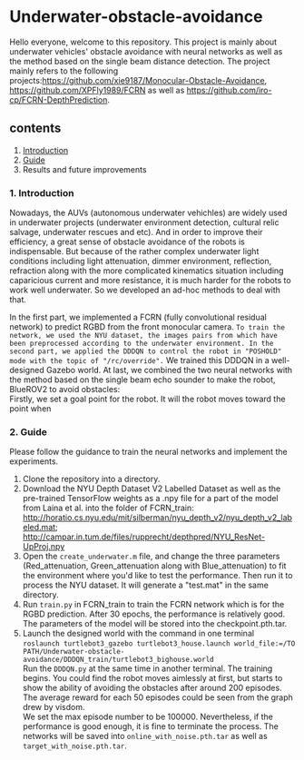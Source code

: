 # Underwater-obstacle-avoidance

Hello everyone, welcome to this repository. This project is mainly about underwater vehicles' obstacle avoidance with neural networks as well as the method based on the single beam distance detection. The project mainly refers to the following projects:https://github.com/xie9187/Monocular-Obstacle-Avoidance, https://github.com/XPFly1989/FCRN as well as https://github.com/iro-cp/FCRN-DepthPrediction.
## contents
   1. [Introduction](https://github.com/2590477658/Underwater-obstacle-avoidance#1-introduction)
   2. [ Guide](https://github.com/2590477658/Underwater-obstacle-avoidance/blob/master/README.md#2-guide) 
   3. Results and future improvements 
### 1. Introduction
Nowadays, the AUVs (autonomous underwater vehichles) are widely used in underwater projects (underwater environment detection, cultural relic salvage, underwater rescues and etc). And in order to improve their efficiency, a great sense of obstacle avoidance of the robots is indispensable. But because of the rather complex underwater light conditions including light attenuation, dimmer environment, reflection, refraction along with the more complicated kinematics situation including caparicious current and more resistance, it is much harder for the robots to work well underwater. So we developed an ad-hoc methods to deal with that.

In the first part, we implemented a FCRN (fully convolutional residual network) to predict RGBD from the front monocular camera. `To train the network, we used the NYU dataset, the images pairs from which have been preprocessed according to the underwater environment. In the second part, we applied the DDDQN to control the robot in "POSHOLD" mode with the topic of "/rc/override".` We trained this DDDQN in a well-designed Gazebo world. At last, we combined the two neural networks with the method based on the single beam echo sounder to make the robot, BlueROV2 to avoid obstacles:<br>
Firstly, we set a goal point for the robot. It will the robot moves toward the point when 
### 2. Guide
Please follow the guidance to train the neural networks and implement the experiments.
1. Clone the repository into a directory.
2. Download the NYU Depth Dataset V2 Labelled Dataset as well as the pre-trained TensorFlow weights as a .npy file for a part of the model from Laina et al. into the folder of FCRN_train:
http://horatio.cs.nyu.edu/mit/silberman/nyu_depth_v2/nyu_depth_v2_labeled.mat; http://campar.in.tum.de/files/rupprecht/depthpred/NYU_ResNet-UpProj.npy 
3. Open the `create_underwater.m` file, and change the three parameters (Red_attenuation, Green_attenuation along with Blue_attenuation) to fit the environment where you'd like to test the  performance. Then run it to process the NYU dataset. It will generate a "test.mat" in the same directory.
4. Run `train.py` in FCRN_train to train the FCRN network which is for the RGBD prediction. After 30 epochs, the performance is relatively good. The parameters of the model will be stored into the checkpoint.pth.tar.
5. Launch the designed world with the command in one terminal<br>
`roslaunch turtlebot3_gazebo turtlebot3_house.launch world_file:=/TO PATH/Underwater-obstacle-avoidance/DDDQN_train/turtlebot3_bighouse.world`<br>
Run the  `DDDQN.py` at the same time in another terminal. The training begins. You could find the robot moves aimlessly at first, but starts to show the ability of avoiding the obstacles after around 200 episodes. The average reward for each 50 episodes could be seen from the graph drew by visdom.<br>
We set the max episode number to be 100000. Nevertheless, if the performance is good enough, it is fine to terminate the process. The networks will be saved into `online_with_noise.pth.tar` as well as `target_with_noise.pth.tar`.
